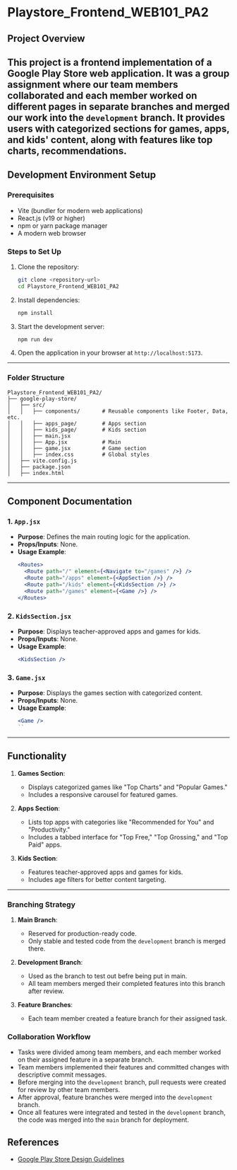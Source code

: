 # Playstore_Frontend_WEB101_PA2

## Project Overview
This project is a frontend implementation of a Google Play Store web application. It was a group assignment where our team members collaborated and each member worked on different pages in separate branches and merged our work into the `development` branch. It provides users with categorized sections for games, apps, and kids' content, along with features like top charts, recommendations.
---

## Development Environment Setup

### Prerequisites
- Vite (bundler for modern web applications)
- React.js (v19 or higher)
- npm or yarn package manager
- A modern web browser

### Steps to Set Up
1. Clone the repository:
   ```bash
   git clone <repository-url>
   cd Playstore_Frontend_WEB101_PA2
   ```

2. Install dependencies:
   ```bash
   npm install
   ```

3. Start the development server:
   ```bash
   npm run dev
   ```

4. Open the application in your browser at `http://localhost:5173`.

---

### Folder Structure
```
Playstore_Frontend_WEB101_PA2/
├── google-play-store/
│   ├── src/
│   │   ├── components/       # Reusable components like Footer, Data, etc.
│   │   ├── apps_page/        # Apps section
│   │   ├── kids_page/        # Kids section
│   │   ├── main.jsx          
│   │   ├── App.jsx           # Main 
│   │   ├── game.jsx          # Game section 
│   │   ├── index.css         # Global styles
│   ├── vite.config.js        
│   ├── package.json          
│   ├── index.html            
```
---

## Component Documentation

### 1. `App.jsx`
- **Purpose**: Defines the main routing logic for the application.
- **Props/Inputs**: None.
- **Usage Example**:
  ```jsx
  <Routes>
    <Route path="/" element={<Navigate to="/games" />} />
    <Route path="/apps" element={<AppSection />} />
    <Route path="/kids" element={<KidsSection />} />
    <Route path="/games" element={<Game />} />
  </Routes>
  ```

### 2. `KidsSection.jsx`
- **Purpose**: Displays teacher-approved apps and games for kids.
- **Props/Inputs**: None.
- **Usage Example**:
  ```jsx
  <KidsSection />
  ```

### 3. `Game.jsx`
- **Purpose**: Displays the games section with categorized content.
- **Props/Inputs**: None.
- **Usage Example**:
  ```jsx
  <Game />
  ``
---

## Functionality
1. **Games Section**:
   - Displays categorized games like "Top Charts" and "Popular Games."
   - Includes a responsive carousel for featured games.

2. **Apps Section**:
   - Lists top apps with categories like "Recommended for You" and "Productivity."
   - Includes a tabbed interface for "Top Free," "Top Grossing," and "Top Paid" apps.

3. **Kids Section**:
   - Features teacher-approved apps and games for kids.
   - Includes age filters for better content targeting.
---

### Branching Strategy
1. **Main Branch**:
   - Reserved for production-ready code.
   - Only stable and tested code from the `development` branch is merged there.

2. **Development Branch**:
   - Used as the branch to test out befre being put in main.
   - All team members merged their completed features into this branch after review.

3. **Feature Branches**:
   - Each team member created a feature branch for their assigned task.


### Collaboration Workflow
   - Tasks were divided among team members, and each member worked on their assigned feature in a separate branch.
   - Team members implemented their features and committed changes with descriptive commit messages.
   - Before merging into the `development` branch, pull requests were created for review by other team members.
   - After approval, feature branches were merged into the `development` branch.
   - Once all features were integrated and tested in the `development` branch, the code was merged into the `main` branch for deployment.

### 

## References
- [Google Play Store Design Guidelines](https://docs.google.com/presentation/d/1w9sbOdxwRDW8yB6RBrInw3tYg3AgvlEL/edit?usp=sharing)